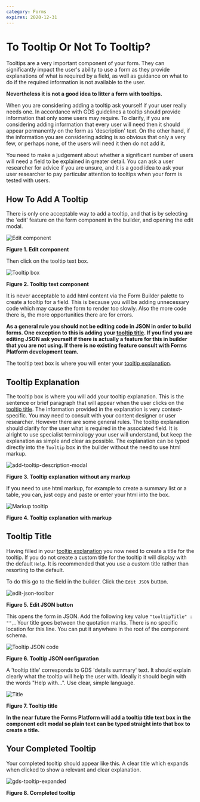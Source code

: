 ```yaml
---
category: Forms
expires: 2020-12-31
---
```

# To Tooltip Or Not To Tooltip?

Tooltips are a very important component of your form. They can significantly impact the user's ability to use a form as they provide explanations of what is required by a field, as well as guidance on what to do if the required information is not available to the user.

**Nevertheless it is not a good idea to litter a form with tooltips.**

When you are considering adding a tooltip ask yourself if your user really needs one. In accordance with GDS guidelines a tooltip should provide information that only some users may require. To clarify, if you are considering adding information that every user will need then it should appear permanently on the form as 'description' text. On the other hand, if the information you are considering adding is so obvious that only a very few, or perhaps none, of the users will need it then do not add it.

You need to make a judgement about whether a significant number of users will need a field to be explained in greater detail. You can ask a user researcher for advice if you are unsure, and it is a good idea to ask your user researcher to pay particular attention to tooltips when your form is tested with users.


## How To Add A Tooltip

There is only one acceptable way to add a tooltip, and that is by selecting the 'edit' feature on the form component in the builder, and opening the edit modal.

![Edit component](https://user-images.githubusercontent.com/290639/76080234-5b552680-5f9e-11ea-98d5-a7ebb35c176b.png)

**Figure 1. Edit component**

Then click on the tooltip text box.

![Tooltip box](https://user-images.githubusercontent.com/61820359/76084678-51d0bc00-5fa8-11ea-8871-cea57f9cd2c6.png)

**Figure 2. Tooltip text component**

It is never acceptable to add html content via the Form Builder palette to create a tooltip for a field. This is because you will be adding unnecessary code which may cause the form to render too slowly. Also the more code there is, the more opportunities there are for errors.

**As a general rule you should not be editing code in JSON in order to build forms. One exception to this is adding your [tooltip title](/design-guidelines/guides/forms/tooltip/#tooltip-title). If you find you are editing JSON ask yourself if there is actually a feature for this in builder that you are not using. If there is no existing feature consult with Forms Platform development team.**

The tooltip text box is where you will enter your [tooltip explanation](/design-guidelines/guides/forms/tooltip/#tooltip-explanation).


## Tooltip Explanation

The tooltip box is where you will add your tooltip explanation. This is the sentence or brief paragraph that will appear when the user clicks on the [tooltip title](/design-guidelines/guides/forms/tooltip/#tooltip-title). The information provided in the explanation is very context-specific. You may need to consult with your content designer or user researcher. However there are some general rules. The tooltip explanation should clarify for the user what is required in the associated field. It is alright to use specialist terminology your user will understand, but keep the explanation as simple and clear as possible. The explanation can be typed directly into the ``Tooltip`` box in the builder without the need to use html markup.

![add-tooltip-description-modal](https://user-images.githubusercontent.com/61820359/76081828-e08e0a80-5fa1-11ea-8a7e-9b4b04054f40.png)


**Figure 3. Tooltip explanation without any markup**

If you need to use html markup, for example to create a summary list or a table, you can, just copy and paste or enter your html into the box.

![Markup tooltip](https://user-images.githubusercontent.com/61820359/76082056-6742e780-5fa2-11ea-95af-81a8e304b882.png)


**Figure 4. Tooltip explanation with markup**


## Tooltip Title

Having filled in your [tooltip explanation](/design-guidelines/guides/forms/tooltip/#tooltip-explanation) you now need to create a title for the tooltip. If you do not create a custom title for the tooltip it will display with the default `Help`. It is recommended that you use a custom title rather than resorting to the default.

To do this go to the field in the builder. Click the `Edit JSON` button.

![edit-json-toolbar](https://user-images.githubusercontent.com/61820359/76082751-f7cdf780-5fa3-11ea-939a-06e20325a428.png)

**Figure 5. Edit JSON button**

This opens the form in JSON. Add the following key value `"tooltipTitle" : "",`. Your title goes between the quotation marks. There is no specific location for this line. You can put it anywhere in the root of the component schema.


![Tooltip JSON code](https://user-images.githubusercontent.com/61820359/76083009-82165b80-5fa4-11ea-94c5-81d5c7e8aa0e.png)

**Figure 6. Tooltip JSON configuration**

A 'tooltip title' corresponds to GDS 'details summary' text. It should explain clearly what the tooltip will help the user with. Ideally it should begin with the words "Help with...". Use clear, simple language.

![Title](https://user-images.githubusercontent.com/61820359/76083343-4d56d400-5fa5-11ea-8293-3f74a012b534.png)

**Figure 7. Tooltip title**

**In the near future the Forms Platform will add a tooltip title text box in the component edit modal so plain text can be typed straight into that box to create a title.**


## Your Completed Tooltip

Your completed tooltip should appear like this. A clear title which expands when clicked to show a relevant and clear explanation.

![gds-tooltip-expanded](https://user-images.githubusercontent.com/61820359/76084799-aaa05480-5fa8-11ea-9820-332125e06d8b.png)

**Figure 8. Completed tooltip**
